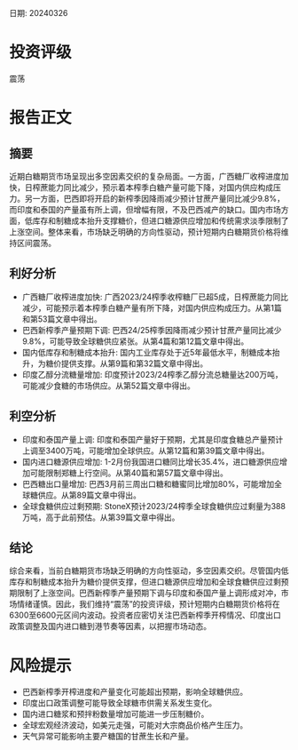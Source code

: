 
日期: 20240326

# 投资评级

震荡

# 报告正文

## 摘要

近期白糖期货市场呈现出多空因素交织的复杂局面。一方面，广西糖厂收榨进度加快，日榨蔗能力同比减少，预示着本榨季白糖产量可能下降，对国内供应构成压力。另一方面，巴西即将开启的新榨季因降雨减少预计甘蔗产量同比减少9.8%，而印度和泰国的产量虽有所上调，但增幅有限，不及巴西减产的缺口。国内市场方面，低库存和制糖成本抬升支撑糖价，但进口糖源供应增加和传统需求淡季限制了上涨空间。整体来看，市场缺乏明确的方向性驱动，预计短期内白糖期货价格将维持区间震荡。

## 利好分析

* 广西糖厂收榨进度加快: 广西2023/24榨季收榨糖厂已超5成，日榨蔗能力同比减少，可能预示着本榨季白糖产量有所下降，对国内供应构成压力。从第1篇和第53篇文章中得出。
* 巴西新榨季产量预期下调: 巴西24/25榨季因降雨减少预计甘蔗产量同比减少9.8%，可能导致全球糖供应紧张。从第4篇和第12篇文章中得出。
* 国内低库存和制糖成本抬升: 国内工业库存处于近5年最低水平，制糖成本抬升，为糖价提供支撑。从第9篇和第32篇文章中得出。
* 印度乙醇分流糖量增加: 印度预计2023/24榨季乙醇分流总糖量达200万吨，可能减少食糖的市场供应。从第52篇文章中得出。

## 利空分析

* 印度和泰国产量上调: 印度和泰国产量好于预期，尤其是印度食糖总产量预计上调至3400万吨，可能增加全球供应。从第12篇和第39篇文章中得出。
* 国内进口糖源供应增加: 1-2月份我国进口糖同比增长35.4%，进口糖源供应增加可能限制郑糖上行空间。从第40篇和第57篇文章中得出。
* 巴西糖出口量增加: 巴西3月前三周出口糖和糖蜜同比增加80%，可能增加全球糖供应。从第89篇文章中得出。
* 全球食糖供应过剩预期: StoneX预计2023/24榨季全球食糖供应过剩量为388万吨，高于此前预估。从第39篇文章中得出。

## 结论

综合来看，当前白糖期货市场缺乏明确的方向性驱动，多空因素交织。尽管国内低库存和制糖成本抬升为糖价提供支撑，但进口糖源供应增加和全球食糖供应过剩预期限制了上涨空间。巴西新榨季产量预期下调与印度和泰国产量上调形成对冲，市场情绪谨慎。因此，我们维持“震荡”的投资评级，预计短期内白糖期货价格将在6300至6600元区间内波动。投资者应密切关注巴西新榨季开榨情况、印度出口政策调整及国内进口糖到港节奏等因素，以把握市场动态。

# 风险提示

* 巴西新榨季开榨进度和产量变化可能超出预期，影响全球糖供应。
* 印度出口政策调整可能导致全球糖市供需关系发生变化。
* 国内进口糖浆和预拌粉数量增加可能进一步压制糖价。
* 全球宏观经济波动，如美元走强，可能对大宗商品价格产生压力。
* 天气异常可能影响主要产糖国的甘蔗生长和产量。
